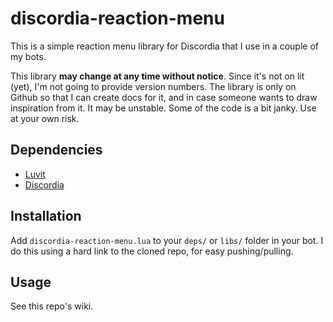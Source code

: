# discordia-reaction-menu

This is a simple reaction menu library for Discordia that I use in a couple of my bots.

This library **may change at any time without notice**. Since it's not on lit (yet), I'm not going to provide version numbers. The library is only on Github so that I can create docs for it, and in case someone wants to draw inspiration from it. It may be unstable. Some of the code is a bit janky. Use at your own risk.

## Dependencies
* [Luvit](https://luvit.io/)
* [Discordia](https://github.com/SinisterRectus/Discordia/)

## Installation
Add `discordia-reaction-menu.lua` to your `deps/` or `libs/` folder in your bot. I do this using a hard link to the cloned repo, for easy pushing/pulling.

## Usage
See this repo's wiki.
